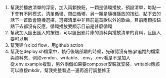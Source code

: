 1. 幫我於播放清單的浮窗，加入兩顆按鈕，一顆是循環播放，預設清單，每點一下會有不同模式，清單循環、單曲循環，另一顆是隨機播放的按鈕，點下去的話下一首歌會隨機選擇，選擇清單中非目前這首歌以外的歌曲，目前兩顆按鈕點下去都沒有反應，循環播放要顯示目前是甚麼循環
2. 幫我加入匯出匯入的按鈕，可以匯出影片庫的資料與播放清單的資料，且匯入要可以用
3. 幫我建立cicd flow，用github action
4. 幫我在deploy.sh檔案中，執行後端部屬的時候，先確認沒有被git追蹤的檔案與資料夾，例如vendor、writable、.env，.env看是不是加入從.env.example複製，另外兩個如果要composer安裝就安裝，writable應該可以直接mkdir，幫我完整看過一遍再進行調整修正